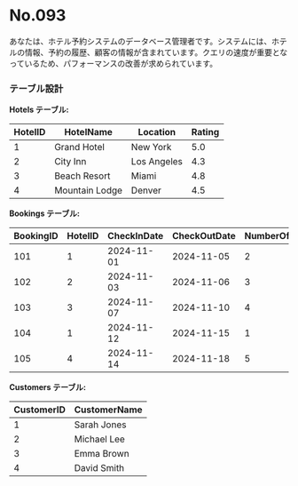 # No.093

あなたは、ホテル予約システムのデータベース管理者です。システムには、ホテルの情報、予約の履歴、顧客の情報が含まれています。クエリの速度が重要となっているため、パフォーマンスの改善が求められています。

### テーブル設計

**Hotels テーブル:**

| HotelID | HotelName         | Location      | Rating |
|---------|-------------------|---------------|--------|
| 1       | Grand Hotel       | New York      | 5.0    |
| 2       | City Inn          | Los Angeles   | 4.3    |
| 3       | Beach Resort      | Miami         | 4.8    |
| 4       | Mountain Lodge    | Denver        | 4.5    |

**Bookings テーブル:**

| BookingID | HotelID | CheckInDate | CheckOutDate | NumberOfGuests | CustomerID |
|-----------|---------|-------------|--------------|----------------|------------|
| 101       | 1       | 2024-11-01  | 2024-11-05   | 2              | 1          |
| 102       | 2       | 2024-11-03  | 2024-11-06   | 3              | 2          |
| 103       | 3       | 2024-11-07  | 2024-11-10   | 4              | 3          |
| 104       | 1       | 2024-11-12  | 2024-11-15   | 1              | 4          |
| 105       | 4       | 2024-11-14  | 2024-11-18   | 5              | 2          |

**Customers テーブル:**

| CustomerID | CustomerName |
|------------|--------------|
| 1          | Sarah Jones  |
| 2          | Michael Lee  |
| 3          | Emma Brown   |
| 4          | David Smith  |
